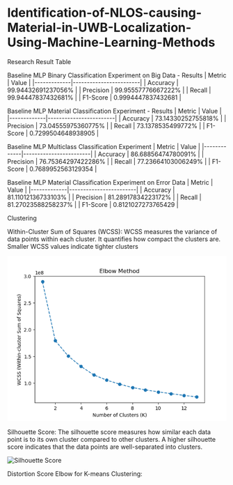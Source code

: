 # Identification-of-NLOS-causing-Material-in-UWB-Localization-Using-Machine-Learning-Methods

Research Result Table


Baseline MLP Binary Classification Experiment on Big Data - Results
| Metric      | Value                  |
|-------------|------------------------|
| Accuracy    | 99.94432691237056%     |
| Precision   | 99.95557776667222%     |
| Recall      | 99.94447837432681%     |
| F1-Score    | 0.9994447837432681    |


Baseline MLP Material Classification Experiment - Results
| Metric      | Value                  |
|-------------|------------------------|
| Accuracy    | 73.14330252755818%     |
| Precision   | 73.04555975360775%     |
| Recall      | 73.1378535499772%      |
| F1-Score    | 0.7299504648938905    |


Baseline MLP Multiclass Classification Experiment
| Metric      | Value                  |
|-------------|------------------------|
| Accuracy    | 86.68856474780091%     |
| Precision   | 76.75364297422286%     |
| Recall      | 77.23664103006249%     |
| F1-Score    | 0.7689952563129354    |


Baseline MLP Material Classification Experiment on Error Data
| Metric      | Value                  |
|-------------|------------------------|
| Accuracy    | 81.11012136733103%     |
| Precision   | 81.28917834223172%     |
| Recall      | 81.27023588258237%     |
| F1-Score    | 0.8121027273765429    |



Clustering

Within-Cluster Sum of Squares (WCSS):
WCSS measures the variance of data points within each cluster. It quantifies how compact the clusters are. Smaller WCSS values indicate tighter clusters

![Within-Cluster Sum of Squares (WCSS)")](figures/WCSS.png?raw=true "Within-Cluster Sum of Squares (WCS)")


Silhouette Score:
The silhouette score measures how similar each data point is to its own cluster compared to other clusters. A higher silhouette score indicates that the data points are well-separated into clusters.

![Silhouette Score](figures/silhouette_score.png?raw=true "Silhouette Score")


Distortion Score Elbow for K-means Clustering:



